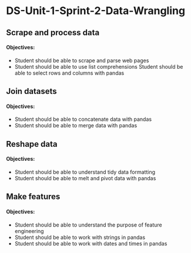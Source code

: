 # DS-Unit-1-Sprint-2-Data-Wrangling

## Scrape and process data
#### Objectives:
* Student should be able to scrape and parse web pages
* Student should be able to use list comprehensions
Student should be able to select rows and columns with pandas
## Join datasets
#### Objectives:
* Student should be able to concatenate data with pandas
* Student should be able to merge data with pandas
## Reshape data
#### Objectives:
* Student should be able to understand tidy data formatting
* Student should be able to melt and pivot data with pandas
## Make features
#### Objectives:
* Student should be able to understand the purpose of feature engineering
* Student should be able to work with strings in pandas
* Student should be able to work with dates and times in pandas
